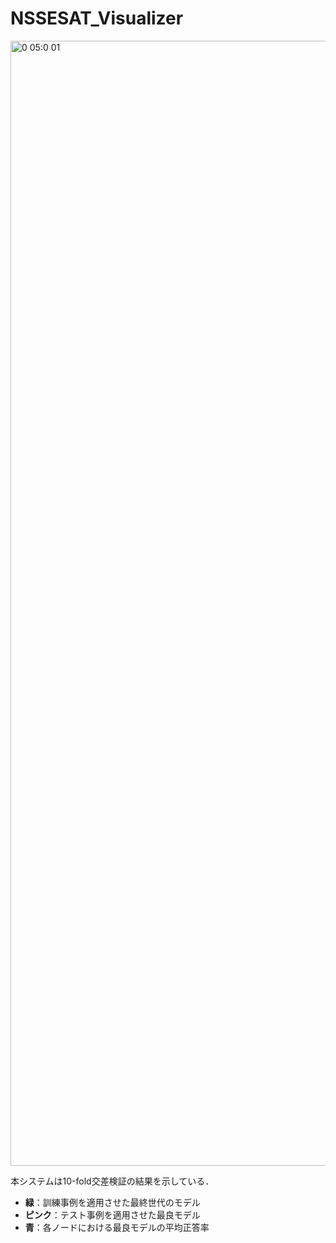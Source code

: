 # NSSESAT_Visualizer
<img width="1800" alt="0 05:0 01" src="https://github.com/TakuyaMitarai/NSSESAT_Visualizer/assets/106578561/ea5aee9e-8043-4da3-ba56-f6d8931f5ee6">

本システムは10-fold交差検証の結果を示している．
- **緑**：訓練事例を適用させた最終世代のモデル
- **ピンク**：テスト事例を適用させた最良モデル
- **青**：各ノードにおける最良モデルの平均正答率
